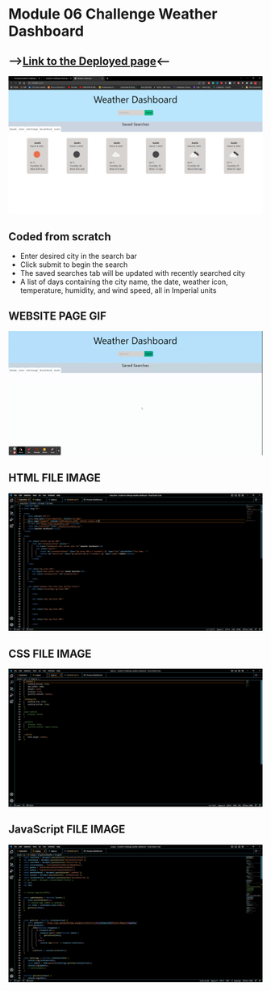 
# Module 06 Challenge Weather Dashboard
## -->[Link to the Deployed page](https://thvt1guy.github.io/module-6-challenge-weather-dashboard/)<--

![Webpage Image](./Assets/images/webpage.PNG)

## Coded from scratch
- Enter desired city in the search bar
- Click submit to begin the search
- The saved searches tab will be updated with recently searched city
- A list of days containing the city name, the date, weather icon, temperature, humidity, and wind speed, all in Imperial units
  
## WEBSITE PAGE GIF
![Weather-Dashboard-webpage-gif](./Assets/gifs/Weather%20Dashboard.gif)
## HTML FILE IMAGE
![Index HTML file screenshot](./Assets/images/html.PNG)
## CSS FILE IMAGE
![CSS file screenshot](./Assets/images/css.PNG)
## JavaScript FILE IMAGE
![JavaScript file screenshot](./Assets/images/js.PNG)
